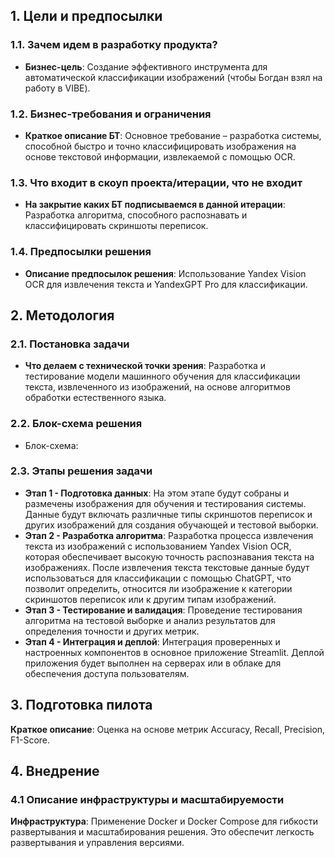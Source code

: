 ## 1. Цели и предпосылки 
### 1.1. Зачем идем в разработку продукта?  
- **Бизнес-цель**: Создание эффективного инструмента для автоматической классификации изображений (чтобы Богдан взял на работу в VIBE).

### 1.2. Бизнес-требования и ограничения  
- **Краткое описание БТ**: Основное требование – разработка системы, способной быстро и точно классифицировать изображения на основе текстовой информации, извлекаемой с помощью OCR.

### 1.3. Что входит в скоуп проекта/итерации, что не входит   
- **На закрытие каких БТ подписываемся в данной итерации**: Разработка алгоритма, способного распознавать и классифицировать скриншоты переписок.

### 1.4. Предпосылки решения  
- **Описание предпосылок решения**: Использование Yandex Vision OCR для извлечения текста и YandexGPT Pro для классификации.

## 2. Методология
### 2.1. Постановка задачи  
- **Что делаем с технической точки зрения**: Разработка и тестирование модели машинного обучения для классификации текста, извлеченного из изображений, на основе алгоритмов обработки естественного языка.

### 2.2. Блок-схема решения  
- Блок-схема:

### 2.3. Этапы решения задачи
- **Этап 1 - Подготовка данных**: На этом этапе будут собраны и размечены изображения для обучения и тестирования системы. Данные будут включать различные типы скриншотов переписок и других изображений для создания обучающей и тестовой выборки.
- **Этап 2 - Разработка алгоритма**: Разработка процесса извлечения текста из изображений с использованием Yandex Vision OCR, которая обеспечивает высокую точность распознавания текста на изображениях. После извлечения текста текстовые данные будут использоваться для классификации с помощью ChatGPT, что позволит определить, относится ли изображение к категории скриншотов переписок или к другим типам изображений.
- **Этап 3 - Тестирование и валидация**: Проведение тестирования алгоритма на тестовой выборке и анализ результатов для определения точности и других метрик.
- **Этап 4 - Интеграция и деплой**: Интеграция проверенных и настроенных компонентов в основное приложение Streamlit. Деплой приложения будет выполнен на серверах или в облаке для обеспечения доступа пользователям. 

## 3. Подготовка пилота
**Краткое описание**: Оценка на основе метрик Accuracy, Recall, Precision, F1-Score.

## 4. Внедрение
### 4.1 Описание инфраструктуры и масштабируемости
**Инфраструктура**:  Применение Docker и Docker Compose для гибкости развертывания и масштабирования решения. Это обеспечит легкость развертывания и управления версиями.
